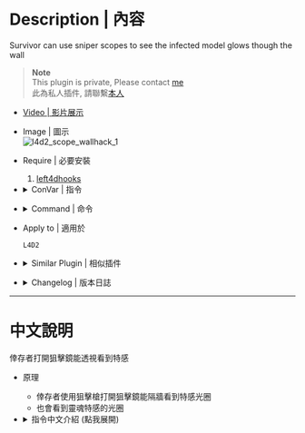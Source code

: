 # Description | 內容
Survivor can use sniper scopes to see the infected model glows though the wall

> __Note__ <br/>
This plugin is private, Please contact [me](/#私人插件列表-private-plugins-list)<br/>
此為私人插件, 請聯繫[本人](/#私人插件列表-private-plugins-list)

* [Video | 影片展示](https://youtu.be/JPnXmb5SiYY)

* Image | 圖示
	<br/>![l4d2_scope_wallhack_1](image/l4d2_scope_wallhack_1.jpg)

* Require | 必要安裝
	1. [left4dhooks](https://forums.alliedmods.net/showthread.php?t=321696)

* <details><summary>ConVar | 指令</summary>

	* cfg/sourcemod/l4d2_scope_wallhack.cfg
		```php
		// If 1, enable Ghost SI glow.
		l4d2_scope_wallhack_ghost_enable "1"

		// If 1, add a flashing effect on Ghost SI glow.
		l4d2_scope_wallhack_ghost_flashing "1"

		// Ghost SI glow color, Three values between 0-255 separated by spaces. RGB Color255 - Red Green Blue.
		l4d2_scope_wallhack_ghost_color "0 0 255"

		// Ghost SI glow range, 0=No limit
		l4d2_scope_wallhack_ghost_glow_range "2000"

		// If 1, enable Alive SI glow.
		l4d2_scope_wallhack_alive_enable "1"

		// If 1, add a flashing effect on Alive SI glow.
		l4d2_scope_wallhack_alive_flashing "1"

		// Alive SI glow color, Three values between 0-255 separated by spaces. RGB Color255 - Red Green Blue.
		l4d2_scope_wallhack_alive_color "255 0 0"

		// Alive SI glow range, 0=No limit
		l4d2_scope_wallhack_alive_glow_range "2000"

		// If 1, enable Common Infected glow.
		l4d2_scope_wallhack_common_enable "1"

		// If 1, add a flashing effect on Common Infected glow.
		l4d2_scope_wallhack_common_flashing "1"

		// Common Infected glow color, Three values between 0-255 separated by spaces. RGB Color255 - Red Green Blue.
		l4d2_scope_wallhack_common_color "255 155 0"

		// Common Infected glow range, 0=No limit
		l4d2_scope_wallhack_common_glow_range "2000"

		// If 1, enable Witch glow.
		l4d2_scope_wallhack_witch_enable "1"

		// If 1, add a flashing effect on Witch glow.
		l4d2_scope_wallhack_witch_flashing "1"

		// Witch glow color, Three values between 0-255 separated by spaces. RGB Color255 - Red Green Blue.
		l4d2_scope_wallhack_witch_color "155 0 255"

		// Witch glow range, 0=No limit
		l4d2_scope_wallhack_witch_glow_range "2000"

		// Which weapon have wallhack scope? 1=Hunting Rifle, 2=Sniper Military, 4=Sniper AWP, 8=Sniper Scout, 16=SG552. 31=All. Add numbers together. (0=Off)
		l4d2_scope_wallhack_types "15"
		```
</details>

* <details><summary>Command | 命令</summary>
	
	None
</details>

* Apply to | 適用於
	```
	L4D2
	```

* <details><summary>Similar Plugin | 相似插件</summary>

	1. [l4d2_wallhack_cheat](/L4D_插件/Nothing_Impossible_無理改造版/l4d2_wallhack_cheat): Admins can use commands to see the infected model glows though the wall
		> 管理員輸入指令能透視看到特感
	2. [l4d2_glow_item_weapon_cheat](/L4D_插件/Nothing_Impossible_無理改造版/l4d2_glow_item_weapon_cheat): Admins can use commands to see the infected model glows though the wall
		> 管理員輸入指令能透視看到武器與物資
</details>

* <details><summary>Changelog | 版本日誌</summary>

	* v1.1 (2023-5-17)
		* Optimize code and improve performance

	* v1.0
		* Initial Release
</details>

- - - -
# 中文說明
倖存者打開狙擊鏡能透視看到特感

* 原理
	* 倖存者使用狙擊槍打開狙擊鏡能隔牆看到特感光圈
	* 也會看到靈魂特感的光圈

* <details><summary>指令中文介紹 (點我展開)</summary>

	* cfg/sourcemod/l4d2_scope_wallhack.cfg
		```php
		// 為1時，開啟靈魂特感的光圈
		l4d2_scope_wallhack_ghost_enable "1"

		// 為1時，靈魂特感的光圈會閃爍
		l4d2_scope_wallhack_ghost_flashing "1"

		// 靈魂特感的光圈顏色，填入RGB三色 (三個數值介於0~255，需要空格)
		l4d2_scope_wallhack_ghost_color "0 0 255"

		// 靈魂特感的光圈發光範圍, 0=無距離限制
		l4d2_scope_wallhack_ghost_glow_range "2000"

		// 為1時，開啟活著特感的光圈
		l4d2_scope_wallhack_alive_enable "1"

		// 為1時，活著特感的光圈會閃爍
		l4d2_scope_wallhack_alive_flashing "1"

		// 活著特感的光圈顏色，填入RGB三色 (三個數值介於0~255，需要空格)
		l4d2_scope_wallhack_alive_color "255 0 0"

		// 活著特感的光圈發光範圍, 0=無距離限制
		l4d2_scope_wallhack_alive_glow_range "2000"

		// 為1時，開啟普通感染者的光圈
		l4d2_scope_wallhack_common_enable "1"

		// 為1時，普通感染者的光圈會閃爍
		l4d2_scope_wallhack_common_flashing "1"

		// 普通感染者的光圈顏色，填入RGB三色 (三個數值介於0~255，需要空格)
		l4d2_scope_wallhack_common_color "255 155 0"

		// 普通感染者的光圈發光範圍, 0=無距離限制
		l4d2_scope_wallhack_common_glow_range "2000"

		// 為1時，開啟Witch的光圈
		l4d2_scope_wallhack_witch_enable "1"

		// 為1時，Witch的光圈會閃爍
		l4d2_scope_wallhack_witch_flashing "1"

		// Witch的光圈顏色，填入RGB三色 (三個數值介於0~255，需要空格)
		l4d2_scope_wallhack_witch_color "155 0 255"

		// Witch的光圈發光範圍, 0=無距離限制
		l4d2_scope_wallhack_witch_glow_range "2000"

		// 哪一個狙擊槍具有透視狙擊鏡效果 1=獵槍, 2=軍用狙擊槍, 4=AWP, 8=Scout, 16=SG552. 請將數字相加起來 (31=全部)
		l4d2_scope_wallhack_types "15"
		```
</details>
